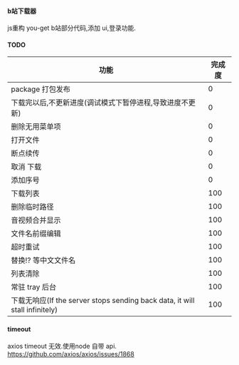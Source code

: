 #### b站下载器
js重构 you-get b站部分代码,添加 ui,登录功能.

#### TODO
功能 | 完成度
---|---
package 打包发布 | 0
下载完以后,不更新进度(调试模式下暂停进程,导致进度不更新) | 0
删除无用菜单项 | 0
打开文件 | 0
断点续传 | 0
取消 下载| 0
添加序号 | 0
下载列表| 100
删除临时路径 | 100
音视频合并显示 | 100
文件名前缀编辑 | 100
超时重试 | 100
替换!? 等中文文件名 | 100
列表清除 | 100
常驻 tray 后台 | 100
下载无响应(If the server stops sending back data, it will stall infinitely) | 100

#### timeout
axios timeout 无效.使用node 自带 api.
https://github.com/axios/axios/issues/1868
